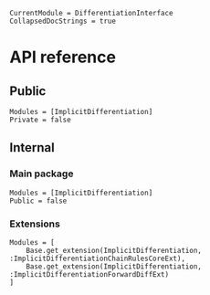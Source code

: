 ```@meta
CurrentModule = DifferentiationInterface
CollapsedDocStrings = true
```

# API reference

## Public

```@autodocs
Modules = [ImplicitDifferentiation]
Private = false
```

## Internal

### Main package

```@autodocs
Modules = [ImplicitDifferentiation]
Public = false
```

### Extensions

```@docs
Modules = [
    Base.get_extension(ImplicitDifferentiation, :ImplicitDifferentiationChainRulesCoreExt),
    Base.get_extension(ImplicitDifferentiation, :ImplicitDifferentiationForwardDiffExt)
]
```
